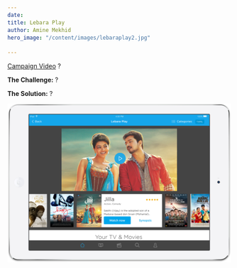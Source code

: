 ```yaml
---
date: 
title: Lebara Play
author: Amine Mekhid
hero_image: "/content/images/lebaraplay2.jpg"

---
```

[Campaign Video](https://www.youtube.com/watch?v=0Ggn3tQliFE) ?

**The Challenge:** ?

**The Solution:** ?

![](/content/images/lebaraplay.png)